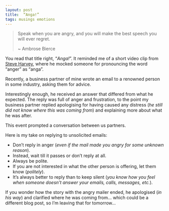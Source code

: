 ```yaml
---
layout: post
title:  “Anga!”
tags: musings emotions
---
```


> Speak when you are angry, and you will make the best speech you will ever regret.
>
> ~ Ambrose Bierce

You read that title right, “_Anga!_”. It reminded me of a short video clip from [Steve Harvey](https://en.wikipedia.org/wiki/Steve_Harvey), where he mocked someone for pronouncing the word “anger” as “anga”.

Recently, a business partner of mine wrote an email to a renowned person in some industry, asking them for advice.

Interestingly enough, he received an answer that differed from what he expected. The reply was full of anger and frustration, to the point my business partner replied apologising for having caused any distress (_he still did not know where this was coming from_) and explaining more about what he was after.

This event prompted a conversation between us partners.

Here is my take on replying to unsolicited emails:

- Don’t reply in anger (_even if the mail made you angry for some unknown reason_).
- Instead, wait till it passes or don’t reply at all.
- Always be polite.
- If you are not interested in what the other person is offering, let them know (_politely_).
- It’s always better to reply than to keep silent (_you know how you feel when someone doesn’t answer your emails, calls, messages, etc._).

If you wonder how the story with the angry mailer ended, he apologised (_in his way_) and clarified where he was coming from... which could be a different blog post, so I’m leaving that for tomorrow...